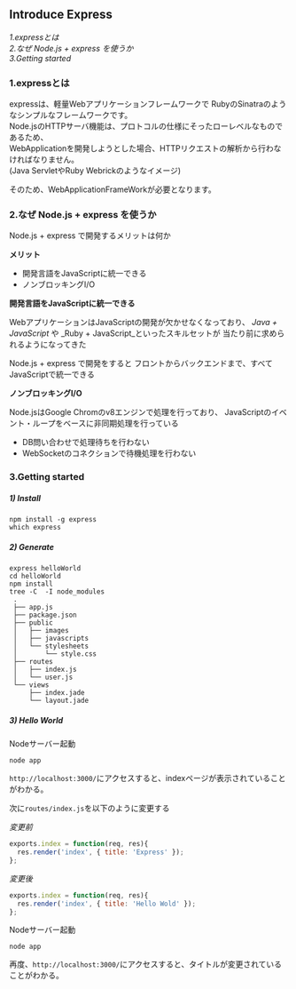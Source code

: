 ## Introduce Express

_1.expressとは_  
_2.なぜ Node.js + express を使うか_  
_3.Getting started_
  

### 1.expressとは

expressは、軽量Webアプリケーションフレームワークで
RubyのSinatraのようなシンプルなフレームワークです。  
Node.jsのHTTPサーバ機能は、プロトコルの仕様にそったローレベルなものであるため、  
WebApplicationを開発しようとした場合、HTTPリクエストの解析から行わなければなりません。  
(Java ServletやRuby Webrickのようなイメージ)  

そのため、WebApplicationFrameWorkが必要となります。
  

### 2.なぜ Node.js + express を使うか

Node.js + express で開発するメリットは何か  

**メリット**

* 開発言語をJavaScriptに統一できる
* ノンブロッキングI/O


**開発言語をJavaScriptに統一できる**

WebアプリケーションはJavaScriptの開発が欠かせなくなっており、
_Java + JavaScript_ や _Ruby + JavaScript_といったスキルセットが
当たり前に求められるようになってきた

Node.js + express で開発をすると
フロントからバックエンドまで、すべてJavaScriptで統一できる


**ノンブロッキングI/O**

Node.jsはGoogle Chromのv8エンジンで処理を行っており、
JavaScriptのイベント・ループをベースに非同期処理を行っている


* DB問い合わせで処理待ちを行わない
* WebSocketのコネクションで待機処理を行わない
  

### 3.Getting started

##### 1) Install

```shell
npm install -g express
which express
```

##### 2) Generate

```shell
express helloWorld
cd helloWorld
npm install
tree -C  -I node_modules
 .
 ├── app.js
 ├── package.json
 ├── public
 │   ├── images
 │   ├── javascripts
 │   └── stylesheets
 │       └── style.css
 ├── routes
 │   ├── index.js
 │   └── user.js
 └── views
     ├── index.jade
     └── layout.jade
```

##### 3) Hello World

Nodeサーバー起動
```shell
node app
```
`http://localhost:3000/`にアクセスすると、indexページが表示されていることがわかる。  

次に`routes/index.js`を以下のように変更する

_変更前_

```javascript
exports.index = function(req, res){
  res.render('index', { title: 'Express' });
};
```

_変更後_

```javascript
exports.index = function(req, res){
  res.render('index', { title: 'Hello Wold' });
};
```

Nodeサーバー起動
```shell
node app
```
再度、`http://localhost:3000/`にアクセスすると、タイトルが変更されていることがわかる。  
